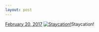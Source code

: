 ```yaml
---
layout: post
---
```


<p>
  <time><a href="/608">February 20, 2017</a></time>
  <a href="/608"><img src="{{ site.assets_url }}/608-640.jpg" srcset="{{ site.assets_url }}/608-320.jpg 320w, {{ site.assets_url }}/608-640.jpg 640w, {{ site.assets_url }}/608-960.jpg 960w, {{ site.assets_url }}/608-1280.jpg 1280w" sizes="(min-width: 700px) 50vw, calc(100vw - 2rem)" alt="Staycation!" /></a><span>Staycation!</span>
</p>
